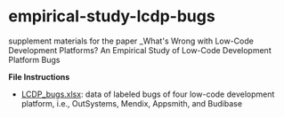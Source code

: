 # empirical-study-lcdp-bugs
supplement materials for the paper _What's Wrong with Low-Code Development Platforms? An Empirical Study of Low-Code Development Platform Bugs

__File Instructions__

* [LCDP_bugs.xlsx](https://github.com/WoodenHeadoo/empirical-study-lcdp-bugs/blob/main/LCDP_bugs.xlsx): data of labeled bugs of four low-code development platform, i.e.,  OutSystems, Mendix, Appsmith, and Budibase
